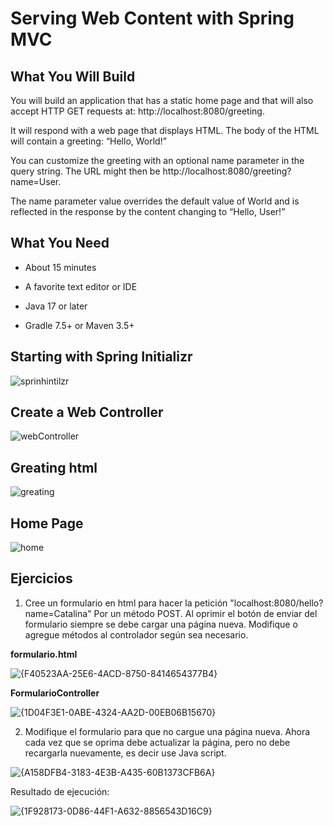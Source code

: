 # Serving Web Content with Spring MVC

## What You Will Build

You will build an application that has a static home page and that will also accept HTTP GET requests at: http://localhost:8080/greeting.

It will respond with a web page that displays HTML. The body of the HTML will contain a greeting: “Hello, World!”

You can customize the greeting with an optional name parameter in the query string. The URL might then be http://localhost:8080/greeting?name=User.

The name parameter value overrides the default value of World and is reflected in the response by the content changing to “Hello, User!”

## What You Need

* About 15 minutes

* A favorite text editor or IDE

* Java 17 or later

* Gradle 7.5+ or Maven 3.5+

## Starting with Spring Initializr

![sprinhintilzr](https://github.com/user-attachments/assets/507be31a-14e7-4da8-8b4d-4756fb458556)

## Create a Web Controller

![webController](https://github.com/user-attachments/assets/c1cfc960-b6d5-42ae-a2c6-40c63d2967c0)

## Greating html
![greating](https://github.com/user-attachments/assets/eca59208-76e6-4948-8c33-48480693535c)

## Home Page

![home](https://github.com/user-attachments/assets/200b3031-4772-42ae-816c-9cf7962de1a0)

## Ejercicios

1. Cree un formulario en html para hacer la petición "localhost:8080/hello?
name=Catalina" Por un método POST. Al oprimir el botón de enviar del
formulario siempre se debe cargar una página nueva. Modifique o
agregue métodos al controlador según sea necesario.

**formulario.html**

![{F40523AA-25E6-4ACD-8750-8414654377B4}](https://github.com/user-attachments/assets/99400dd6-0249-4068-bddc-5c1201ec8c79)

**FormularioController**

![{1D04F3E1-0ABE-4324-AA2D-00EB06B15670}](https://github.com/user-attachments/assets/ee9c807b-979b-4d4e-845f-2c53f1edae89)

2. Modifique el formulario para que no cargue una página nueva. Ahora
cada vez que se oprima debe actualizar la página, pero no debe
recargarla nuevamente, es decir use Java script.

![{A158DFB4-3183-4E3B-A435-60B1373CFB6A}](https://github.com/user-attachments/assets/19c110f6-357f-4ac2-b820-8160aac3456b)

Resultado de ejecución:

![{1F928173-0D86-44F1-A632-8856543D16C9}](https://github.com/user-attachments/assets/6eeacf50-dcd1-41e5-aa96-258d039ea5c0)




